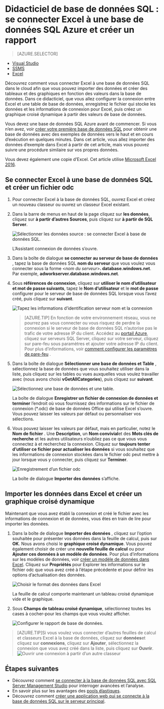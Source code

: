 <properties
    pageTitle="Se connecter Excel à base de données SQL | Microsoft Azure"
    description="Découvrez comment établir une connexion à la base de données SQL Azure dans le cloud Microsoft Excel. Importer des données dans Excel pour l’exploration de données et de rapports."
    services="sql-database"
    keywords="se connecter excel à sql, importer des données vers excel"
    documentationCenter=""
    authors="joseidz"
    manager="jhubbard"
    editor=""/>


<tags
    ms.service="sql-database"
    ms.workload="data-management"
    ms.tgt_pltfrm="na"
    ms.devlang="na"
    ms.topic="get-started-article"
    ms.date="07/05/2016"
    ms.author="joseidz"/>


# <a name="sql-database-tutorial-connect-excel-to-an-azure-sql-database-and-create-a-report"></a>Didacticiel de base de données SQL : se connecter Excel à une base de données SQL Azure et créer un rapport

> [AZURE.SELECTOR]
- [Visual Studio](sql-database-connect-query.md)
- [SSMS](sql-database-connect-query-ssms.md)
- [Excel](sql-database-connect-excel.md)

Découvrez comment vous connecter Excel à une base de données SQL dans le cloud afin que vous pouvez importer des données et créer des tableaux et des graphiques en fonction des valeurs dans la base de données. Dans ce didacticiel, que vous allez configurer la connexion entre Excel et une table de base de données, enregistrez le fichier qui stocke les données et les informations de connexion pour Excel, puis créez un graphique croisé dynamique à partir des valeurs de base de données.

Vous devez une base de données SQL Azure avant de commencer. Si vous n’en avez, voir [créer votre première base de données SQL](sql-database-get-started.md) pour obtenir une base de données avec des exemples de données vers le haut et en cours d’exécution en quelques minutes. Dans cet article, vous allez importer des données d’exemple dans Excel à partir de cet article, mais vous pouvez suivre une procédure similaire sur vos propres données.

Vous devez également une copie d’Excel. Cet article utilise [Microsoft Excel 2016](https://products.office.com/en-US/).

## <a name="connect-excel-to-a-sql-database-and-create-an-odc-file"></a>Se connecter Excel à une base de données SQL et créer un fichier odc

1.  Pour connecter Excel à la base de données SQL, ouvrez Excel et créez un nouveau classeur ou ouvrez un classeur Excel existant.

2.  Dans la barre de menus en haut de la page cliquez sur **les données**, cliquez sur **à partir d’autres Sources**, puis cliquez sur **à partir de SQL Server**.

    ![Sélectionner les données source : se connecter Excel à base de données SQL.](./media/sql-database-connect-excel/excel_data_source.png)

    L’Assistant connexion de données s’ouvre.

3.  Dans la boîte de dialogue **se connecter au serveur de base de données** , tapez la base de données SQL **nom du serveur** que vous voulez vous connecter sous la forme <*nom du serveur*>**. database.windows.net**. Par exemple, **adworkserver.database.windows.net**.

4.  Sous **références de connexion**, cliquez sur **utiliser le nom d’utilisateur et mot de passe suivants**, tapez le **Nom d’utilisateur** et le **mot de passe** configurer pour le serveur de base de données SQL lorsque vous l’avez créé, puis cliquez sur **suivant**.

    ![Tapez les informations d’identification serveur nom et la connexion](./media/sql-database-connect-excel/connect-to-server.png)

    > [AZURE.TIP] En fonction de votre environnement réseau, vous ne pourrez pas vous connecter ou vous risquez de perdre la connexion si le serveur de base de données SQL n’autorise pas le trafic de votre adresse IP du client. Accédez au [portail Azure](https://portal.azure.com/), cliquez sur serveurs SQL Server, cliquez sur votre serveur, cliquez sur pare-feu sous paramètres et ajouter votre adresse IP du client. Pour plus d’informations, voir [comment configurer les paramètres de pare-feu](sql-database-configure-firewall-settings.md) .

5. Dans la boîte de dialogue **Sélectionner une base de données et Table** , sélectionnez la base de données que vous souhaitez utiliser dans la liste, puis cliquez sur les tables ou vues auxquelles vous voulez travailler avec (nous avons choisi **vGetAllCategories**), puis cliquez sur **suivant**.

    ![Sélectionnez une base de données et une table.](./media/sql-database-connect-excel/select-database-and-table.png)

    La boîte de dialogue **Enregistrer un fichier de connexion de données et terminer** l’endroit où vous fournissez des informations sur le fichier de connexion (*.odc) de base de données Office qui utilise Excel s’ouvre. Vous pouvez laisser les valeurs par défaut ou personnaliser vos sélections.

6. Vous pouvez laisser les valeurs par défaut, mais en particulier, notez le **Nom de fichier** . Une **Description**, un **Nom convivial**et des **Mots clés de recherche** et les autres utilisateurs n’oubliez pas ce que vous vous connectez à et recherchez la connexion. Cliquez sur **toujours tenter d’utiliser ce fichier pour actualiser les données** si vous souhaitez que les informations de connexion stockées dans le fichier odc peut mettre à jour lorsque vous y connecter, puis cliquez sur **Terminer**.

    ![Enregistrement d’un fichier odc](./media/sql-database-connect-excel/save-odc-file.png)

    La boîte de dialogue **Importer des données** s’affiche.

## <a name="import-the-data-into-excel-and-create-a-pivot-chart"></a>Importer les données dans Excel et créer un graphique croisé dynamique
Maintenant que vous avez établi la connexion et créé le fichier avec les informations de connexion et de données, vous êtes en train de lire pour importer les données.

1. Dans la boîte de dialogue **Importer des données** , cliquez sur l’option souhaitée pour présenter vos données dans la feuille de calcul, puis sur **OK**. Nous avons choisi le **graphique croisé dynamique**. Vous pouvez également choisir de créer une **nouvelle feuille de calcul** ou pour **Ajouter ces données à un modèle de données**. Pour plus d’informations sur les modèles de données, voir [créer un modèle de données dans Excel](https://support.office.com/article/Create-a-Data-Model-in-Excel-87E7A54C-87DC-488E-9410-5C75DBCB0F7B). Cliquez sur **Propriétés** pour Explorer les informations sur le fichier odc que vous avez créé à l’étape précédente et pour définir les options d’actualisation des données.

    ![Choisir le format des données dans Excel](./media/sql-database-connect-excel/import-data.png)

    La feuille de calcul comporte maintenant un tableau croisé dynamique vide et le graphique.

8. Sous **Champs de tableau croisé dynamique**, sélectionnez toutes les cases à cocher-pour les champs que vous voulez afficher.

    ![Configurer le rapport de base de données.](./media/sql-database-connect-excel/power-pivot-results.png)

> [AZURE.TIP]Si vous voulez vous connecter d’autres feuilles de calcul et classeurs Excel à la base de données, cliquez sur **données**et cliquez sur **connexions**, cliquez sur **Ajouter**, sélectionnez la connexion que vous avez créé dans la liste, puis cliquez sur **Ouvrir**.
> ![Ouvrir une connexion à partir d’un autre classeur](./media/sql-database-connect-excel/open-from-another-workbook.png)

## <a name="next-steps"></a>Étapes suivantes

- Découvrez comment [se connecter à la base de données SQL avec SQL Server Management Studio](sql-database-connect-query-ssms.md) pour interroger avancées et l’analyse.
- En savoir plus sur les avantages des [pools élastiques](sql-database-elastic-pool.md).
- Découvrez comment [créer une application web qui se connecte à la base de données SQL sur le serveur principal](../app-service-web/web-sites-dotnet-deploy-aspnet-mvc-app-membership-oauth-sql-database.md).
